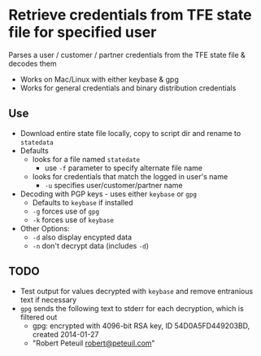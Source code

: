 # Retrieve credentials from TFE state file for specified user

Parses a user / customer / partner credentials from the TFE state file & decodes them

- Works on Mac/Linux with either keybase & gpg
- Works for general credentials and binary distribution credentials

## Use

- Download entire state file locally, copy to script dir and rename to `statedata`
- Defaults
  - looks for a file named `statedate`
    - use `-f` parameter to specify alternate file name
  - looks for credentials that match the logged in user's name
    - `-u` specifies user/customer/partner name
- Decoding with PGP keys - uses either `keybase` or `gpg`
  - Defaults to `keybase` if installed
  - `-g` forces use of `gpg`
  - `-k` forces use of `keybase`
- Other Options:
  - `-d` also display encypted data
  - `-n` don't decrypt data (includes `-d`)

## TODO

- Test output for values decrypted with `keybase` and remove entranious text if necessary
- `gpg` sends the following text to stderr for each decryption, which is filtered out
  - gpg: encrypted with 4096-bit RSA key, ID 54D0A5FD449203BD, created 2014-01-27
  - "Robert Peteuil <robert@peteuil.com>"
